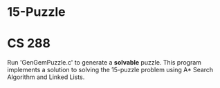 # 15-Puzzle
<h1> CS 288 </h1>
Run 'GenGemPuzzle.c' to generate a <b>solvable</b> puzzle.
This program implements a solution to solving the 15-puzzle problem using A* Search Algorithm and Linked Lists.
